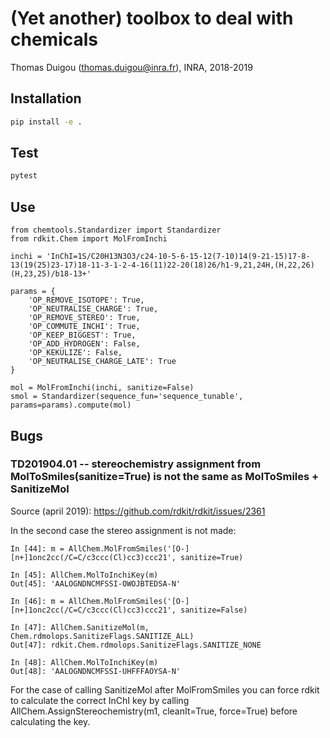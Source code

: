 # (Yet another) toolbox to deal with chemicals

Thomas Duigou (thomas.duigou@inra.fr), INRA, 2018-2019

## Installation
```bash
pip install -e .
```

## Test
```bash
pytest
```

## Use
```
from chemtools.Standardizer import Standardizer
from rdkit.Chem import MolFromInchi

inchi = 'InChI=1S/C20H13N3O3/c24-10-5-6-15-12(7-10)14(9-21-15)17-8-13(19(25)23-17)18-11-3-1-2-4-16(11)22-20(18)26/h1-9,21,24H,(H,22,26)(H,23,25)/b18-13+'

params = {
    'OP_REMOVE_ISOTOPE': True,
    'OP_NEUTRALISE_CHARGE': True,
    'OP_REMOVE_STEREO': True,
    'OP_COMMUTE_INCHI': True,
    'OP_KEEP_BIGGEST': True,
    'OP_ADD_HYDROGEN': False,
    'OP_KEKULIZE': False,
    'OP_NEUTRALISE_CHARGE_LATE': True
}

mol = MolFromInchi(inchi, sanitize=False)
smol = Standardizer(sequence_fun='sequence_tunable', params=params).compute(mol)
```

## Bugs

### TD201904.01 -- stereochemistry assignment from MolToSmiles(sanitize=True) is not the same as MolToSmiles + SanitizeMol 

Source (april 2019): https://github.com/rdkit/rdkit/issues/2361

In the second case the stereo assignment is not made:

```
In [44]: m = AllChem.MolFromSmiles('[O-][n+]1onc2cc(/C=C/c3ccc(Cl)cc3)ccc21', sanitize=True)

In [45]: AllChem.MolToInchiKey(m)
Out[45]: 'AALOGNDNCMFSSI-OWOJBTEDSA-N'

In [46]: m = AllChem.MolFromSmiles('[O-][n+]1onc2cc(/C=C/c3ccc(Cl)cc3)ccc21', sanitize=False)

In [47]: AllChem.SanitizeMol(m, Chem.rdmolops.SanitizeFlags.SANITIZE_ALL)
Out[47]: rdkit.Chem.rdmolops.SanitizeFlags.SANITIZE_NONE

In [48]: AllChem.MolToInchiKey(m)
Out[48]: 'AALOGNDNCMFSSI-UHFFFAOYSA-N'
```

For the case of calling SanitizeMol after MolFromSmiles you can force rdkit to
calculate the correct InChI key by calling AllChem.AssignStereochemistry(m1, cleanIt=True, force=True)
before calculating the key.
